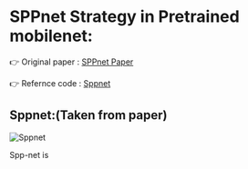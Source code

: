 # SPPnet Strategy in Pretrained mobilenet:
 :point_right:  Original paper :  [SPPnet Paper](https://arxiv.org/abs/1406.4729)
  
 :point_right:  Refernce code  :  [Sppnet](https://github.com/yueruchen/sppnet-pytorch/blob/master/spp_layer.py)
 
## Sppnet:(Taken from paper)

 ![Sppnet](https://user-images.githubusercontent.com/42212648/89426205-857e6080-d757-11ea-8510-3147acea6a78.png)

 Spp-net is 

